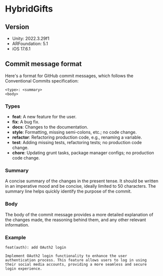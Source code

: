 
# HybridGifts

## Version
- Unity: 2022.3.29f1
- ARFoundation: 5.1
- iOS 17.6.1


## Commit message format
Here's a format for GitHub commit messages, which follows the Conventional Commits specification:
```
<type>: <summary>
<body>
```

### Types
- **feat**: A new feature for the user.
- **fix**: A bug fix.
- **docs**: Changes to the documentation.
- **style**: Formatting, missing semi-colons, etc.; no code change.
- **refactor**: Refactoring production code, e.g., renaming a variable.
- **test**: Adding missing tests, refactoring tests; no production code change.
- **chore**: Updating grunt tasks, package manager configs; no production code change.

### Summary
A concise summary of the changes in the present tense. It should be written in an imperative mood and be concise, ideally limited to 50 characters. The summary line helps quickly identify the purpose of the commit.

### Body
The body of the commit message provides a more detailed explanation of the changes made, the reasoning behind them, and any other relevant information.

### Example
```
feat(auth): add OAuth2 login

Implement OAuth2 login functionality to enhance the user authentication process. This feature allows users to log in using their social media accounts, providing a more seamless and secure login experience.
```
